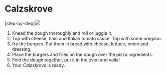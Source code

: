 # Calzskrove

[step-by-step]<img src="csk.png">

1. Knead the dough thoroughly and roll or juggle it.
2. Top with cheese, ham and Italian tomato sauce. Top with some oregano.
3. fry the burgers. Put them in bread with cheese, lettuce, onion and dressing.
4. Place the burgers and fries on the dough over the pizza ingredients.
5. Fold the dough together, put it in the oven and voila!
6. Your _Calzskrove_ is ready.


